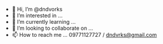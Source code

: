- 👋 Hi, I’m @dndvorks
- 👀 I’m interested in ...
- 🌱 I’m currently learning ...
- 💞️ I’m looking to collaborate on ...
- 📫 How to reach me ... 09771127727 / dndvrks@gmail.com

<!---
dndvorks/dndvorks is a ✨ special ✨ repository because its `README.md` (this file) appears on your GitHub profile.
You can click the Preview link to take a look at your changes.
--->
